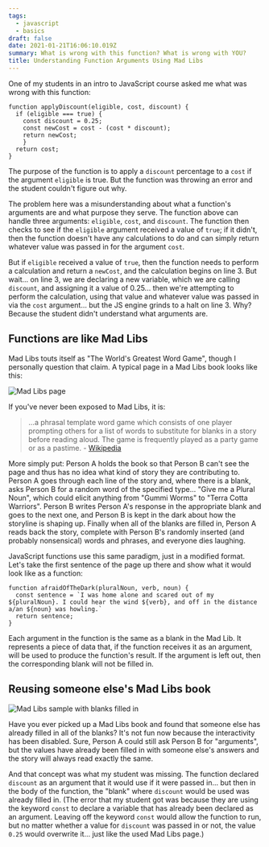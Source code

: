 ```yaml
---
tags:
  - javascript
  - basics
draft: false
date: 2021-01-21T16:06:10.019Z
summary: What is wrong with this function? What is wrong with YOU?
title: Understanding Function Arguments Using Mad Libs
---
```


One of my students in an intro to JavaScript course asked me what was wrong with this function:

```
function applyDiscount(eligible, cost, discount) {
  if (eligible === true) {
    const discount = 0.25;
    const newCost = cost - (cost * discount);
    return newCost;
    }
  return cost;
}
```

The purpose of the function is to apply a `discount` percentage to a `cost` if the argument `eligible` is true. But the function was throwing an error and the student couldn't figure out why.

The problem here was a misunderstanding about what a function's arguments are and what purpose they serve. The function above can handle three arguments: `eligible`, `cost`, and `discount`. The function then checks to see if the `eligible` argument received a value of `true`; if it didn't, then the function doesn't have any calculations to do and can simply return whatever value was passed in for the argument `cost`.

But if `eligible` received a value of `true`, then the function needs to perform a calculation and return a `newCost`, and the calculation begins on line 3. But wait... on line 3, we are declaring a new variable, which we are calling `discount`, and assigning it a value of 0.25... then we're attempting to perform the calculation, using that value and whatever value was passed in via the `cost` argument... but the JS engine grinds to a halt on line 3. Why? Because the student didn't understand what arguments are.

## Functions are like Mad Libs

Mad Libs touts itself as "The World's Greatest Word Game", though I personally question that claim. A typical page in a Mad Libs book looks like this:

![Mad Libs page](/static/images/mlblank.png "The World's Greatest Word Game, Mad Libs")

If you've never been exposed to Mad Libs, it is:

> ...a phrasal template word game which consists of one player prompting others for a list of words to substitute for blanks in a story before reading aloud. The game is frequently played as a party game or as a pastime. - [Wikipedia](https://en.wikipedia.org/wiki/Mad_Libs)

More simply put: Person A holds the book so that Person B can't see the page and thus has no idea what kind of story they are contributing to. Person A goes through each line of the story and, where there is a blank, asks Person B for a random word of the specified type... "Give me a Plural Noun", which could elicit anything from "Gummi Worms" to "Terra Cotta Warriors". Person B writes Person A's response in the appropriate blank and goes to the next one, and Person B is kept in the dark about how the storyline is shaping up. Finally when all of the blanks are filled in, Person A reads back the story, complete with Person B's randomly inserted (and probably nonsensical) words and phrases, and everyone dies laughing.

JavaScript functions use this same paradigm, just in a modified format. Let's take the first sentence of the page up there and show what it would look like as a function:

```
function afraidOfTheDark(pluralNoun, verb, noun) {
  const sentence = `I was home alone and scared out of my ${pluralNoun}. I could hear the wind ${verb}, and off in the distance a/an ${noun} was howling.`
  return sentence;
}
```

Each argument in the function is the same as a blank in the Mad Lib. It represents a piece of data that, if the function receives it as an argument, will be used to produce the function's result. If the argument is left out, then the corresponding blank will not be filled in.

## Reusing someone else's Mad Libs book

![Mad Libs sample with blanks filled in](/static/images/ml01.png 'Wait, I thought Teslas were quiet')

Have you ever picked up a Mad Libs book and found that someone else has already filled in all of the blanks? It's not fun now because the interactivity has been disabled. Sure, Person A could still ask Person B for "arguments", but the values have already been filled in with someone else's answers and the story will always read exactly the same.

And that concept was what my student was missing. The function declared `discount` as an argument that it would use if it were passed in... but then in the body of the function, the "blank" where `discount` would be used was already filled in. (The error that my student got was because they are using the keyword `const` to declare a variable that has already been declared as an argument. Leaving off the keyword `const` would allow the function to run, but no matter whether a value for `discount` was passed in or not, the value `0.25` would overwrite it... just like the used Mad Libs page.)
